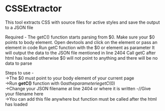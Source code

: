 # CSSExtractor
This tool extracts CSS with source files for active styles and save the output to a JSON file

Required - 
 The getC() function starts parsing from $0. Make sure your $0 points to body element. Open devtools and click on the element or pass an element in code
 Run getC function with the $0 or element as parameter
 It will output the data to the JSON file mentioned in line 2404
 Call getC after html has loaded otherwise $0 will not point to anything and there will be no data to parse
 

Steps to use - </br>
->The $0 must point to your body element of your current page</br>
->Run <b>getC()</b> function with $0 as the parameter ie getC($0)</br>
->Change your JSON filename at line 2404 or where it is written  -//Give your filename here</br>
->You can add this file anywhere but function must be called after the html has loaded</br>


